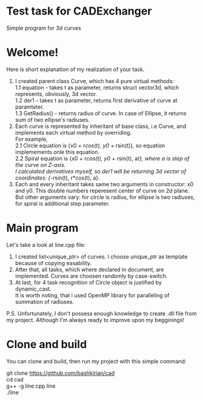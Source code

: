 # Test task for CADExchanger
 Simple program for 3d curves

# Welcome!

Here is short explanation of my realization of your task.  

1. I created parent class Curve, which has 4 pure virtual methods:  
    1.1 equation - takes t as parameter, returns struct vector3d, which represents, obviously, 3d vector.  
    1.2 der1 - takes t as parameter, returns first derivative of curve at paramteter.  
    1.3 GetRadius() - returns radius of curve. In case of Ellipse, it returns sum of two ellipse's radiuses.
2. Each curve is represented by inheritant of base class, i.e Curve, and implements each virtual method by overriding.  
    For example,  
    2.1 Circle equation is {x0 + r*cos(t), y0 + r*sin(t)}, so equation implemements onle this equation.  
    2.2 Spiral equation is {x0 + r*cos(t), y0 + r*sin(t), a*t}, where a is step of the curve on Z-axis.  
    I calculated derivatives myself, so der1 will be returning 3d vector of coordinates: {-r*sin(t), r*cos(t), a}.
3. Each and every inheritant takes same two arguments in constructor: x0 and y0. This double numbers reperesent center of curve on 2d plane. But other arguments vary: for circle is radius, for ellipse is two radiuses, for spiral is additional step parameter.  

# Main program

Let's take a look at line.cpp file:  

1. I created list<unique_ptr<Curve>> of curves. I choose unique_ptr<Curve> as template because of copying easability. 
2. After that, all tasks, which where declared in document, are implemented. Curves are choosen randomly by case-switch.   
3. At last, for 4 task recognition of Circle object is justified by dynamic_cast.  
It is worth noting, that i used OpenMP library for paralleling of summation of radiuses.  

P.S. Unfortunately, I don't possess enough knowledge to create .dll file from my project. Although I'm always ready to improve upon my begginings!

# Clone and build

You can clone and build, then run my project with this simple command:  

git clone https://github.com/bashkirian/cad  
cd cad  
g++ -g line.cpp line  
./line
